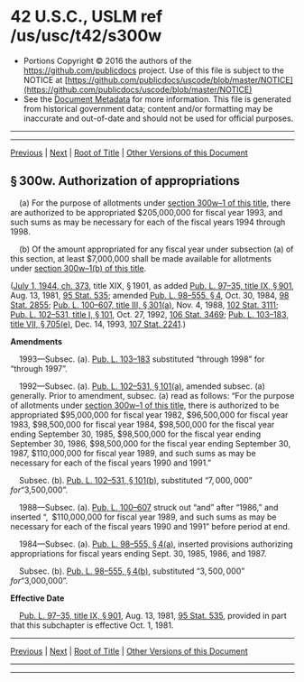 ---
---

# 42 U.S.C., USLM ref /us/usc/t42/s300w

* Portions Copyright © 2016 the authors of the https://github.com/publicdocs project.
  Use of this file is subject to the NOTICE at [https://github.com/publicdocs/uscode/blob/master/NOTICE](https://github.com/publicdocs/uscode/blob/master/NOTICE)
* See the [Document Metadata](././../../../../../..//README.md) for more information.
  This file is generated from historical government data; content and/or formatting may be inaccurate and out-of-date and should not be used for official purposes.

----------
----------

[Previous](./../../../../../..//us/usc/t42/ch6A/schXVII/ptA/m__us_usc_t42_ch6A_schXVII_ptA.md) | [Next](./../../../../../..//us/usc/t42/ch6A/schXVII/ptA/m__us_usc_t42_s300w–1.md) | [Root of Title](./../../../../../../) | [Other Versions of this Document](https://publicdocs.github.io/go/links?ns=uslm&ref=%2Fus%2Fusc%2Ft42%2Fs300w)

## § 300w. Authorization of appropriations

    (a) For the purpose of allotments under [section 300w–1 of this title][/us/usc/t42/s300w–1], there are authorized to be appropriated $205,000,000 for fiscal year 1993, and such sums as may be necessary for each of the fiscal years 1994 through 1998.

    (b) Of the amount appropriated for any fiscal year under subsection (a) of this section, at least $7,000,000 shall be made available for allotments under [section 300w–1(b) of this title][/us/usc/t42/s300w–1/b].

([July 1, 1944, ch. 373][/us/act/1944-07-01/ch373], title XIX, § 1901, as added [Pub. L. 97–35, title IX, § 901][/us/pl/97/35/s901], Aug. 13, 1981, [95 Stat. 535][/us/stat/95/535]; amended [Pub. L. 98–555, § 4][/us/pl/98/555/s4], Oct. 30, 1984, [98 Stat. 2855][/us/stat/98/2855]; [Pub. L. 100–607, title III, § 301(a)][/us/pl/100/607/s301/a], Nov. 4, 1988, [102 Stat. 3111][/us/stat/102/3111]; [Pub. L. 102–531, title I, § 101][/us/pl/102/531/s101], Oct. 27, 1992, [106 Stat. 3469][/us/stat/106/3469]; [Pub. L. 103–183, title VII, § 705(e)][/us/pl/103/183/s705/e], Dec. 14, 1993, [107 Stat. 2241][/us/stat/107/2241].)

 __Amendments__ 

    1993—Subsec. (a). [Pub. L. 103–183][/us/pl/103/183] substituted “through 1998” for “through 1997”.

    1992—Subsec. (a). [Pub. L. 102–531, § 101(a)][/us/pl/102/531/s101/a], amended subsec. (a) generally. Prior to amendment, subsec. (a) read as follows: “For the purpose of allotments under [section 300w–1 of this title][/us/usc/t42/s300w–1], there is authorized to be appropriated $95,000,000 for fiscal year 1982, $96,500,000 for fiscal year 1983, $98,500,000 for fiscal year 1984, $98,500,000 for the fiscal year ending September 30, 1985, $98,500,000 for the fiscal year ending September 30, 1986, $98,500,000 for the fiscal year ending September 30, 1987, $110,000,000 for fiscal year 1989, and such sums as may be necessary for each of the fiscal years 1990 and 1991.”

    Subsec. (b). [Pub. L. 102–531, § 101(b)][/us/pl/102/531/s101/b], substituted “$7,000,000” for “$3,500,000”.

    1988—Subsec. (a). [Pub. L. 100–607][/us/pl/100/607] struck out “and” after “1986,” and inserted “, $110,000,000 for fiscal year 1989, and such sums as may be necessary for each of the fiscal years 1990 and 1991” before period at end.

    1984—Subsec. (a). [Pub. L. 98–555, § 4(a)][/us/pl/98/555/s4/a], inserted provisions authorizing appropriations for fiscal years ending Sept. 30, 1985, 1986, and 1987.

    Subsec. (b). [Pub. L. 98–555, § 4(b)][/us/pl/98/555/s4/b], substituted “$3,500,000” for “$3,000,000”.

 __Effective Date__ 

    [Pub. L. 97–35, title IX, § 901][/us/pl/97/35/s901], Aug. 13, 1981, [95 Stat. 535][/us/stat/95/535], provided in part that this subchapter is effective Oct. 1, 1981.

----------

[Previous](./../../../../../..//us/usc/t42/ch6A/schXVII/ptA/m__us_usc_t42_ch6A_schXVII_ptA.md) | [Next](./../../../../../..//us/usc/t42/ch6A/schXVII/ptA/m__us_usc_t42_s300w–1.md) | [Root of Title](./../../../../../../) | [Other Versions of this Document](https://publicdocs.github.io/go/links?ns=uslm&ref=%2Fus%2Fusc%2Ft42%2Fs300w)

----------
----------

[/us/usc/t42/s300w–1]: https://publicdocs.github.io/go/links?ns=uslm&ref=%2Fus%2Fusc%2Ft42%2Fs300w%E2%80%931
[/us/usc/t42/s300w–1/b]: https://publicdocs.github.io/go/links?ns=uslm&ref=%2Fus%2Fusc%2Ft42%2Fs300w%E2%80%931%2Fb
[/us/act/1944-07-01/ch373]: https://publicdocs.github.io/go/links?ns=uslm&ref=%2Fus%2Fact%2F1944-07-01%2Fch373
[/us/pl/97/35/s901]: https://publicdocs.github.io/go/links?ns=uslm&ref=%2Fus%2Fpl%2F97%2F35%2Fs901
[/us/stat/95/535]: https://publicdocs.github.io/go/links?ns=uslm&ref=%2Fus%2Fstat%2F95%2F535
[/us/pl/98/555/s4]: https://publicdocs.github.io/go/links?ns=uslm&ref=%2Fus%2Fpl%2F98%2F555%2Fs4
[/us/stat/98/2855]: https://publicdocs.github.io/go/links?ns=uslm&ref=%2Fus%2Fstat%2F98%2F2855
[/us/pl/100/607/s301/a]: https://publicdocs.github.io/go/links?ns=uslm&ref=%2Fus%2Fpl%2F100%2F607%2Fs301%2Fa
[/us/stat/102/3111]: https://publicdocs.github.io/go/links?ns=uslm&ref=%2Fus%2Fstat%2F102%2F3111
[/us/pl/102/531/s101]: https://publicdocs.github.io/go/links?ns=uslm&ref=%2Fus%2Fpl%2F102%2F531%2Fs101
[/us/stat/106/3469]: https://publicdocs.github.io/go/links?ns=uslm&ref=%2Fus%2Fstat%2F106%2F3469
[/us/pl/103/183/s705/e]: https://publicdocs.github.io/go/links?ns=uslm&ref=%2Fus%2Fpl%2F103%2F183%2Fs705%2Fe
[/us/stat/107/2241]: https://publicdocs.github.io/go/links?ns=uslm&ref=%2Fus%2Fstat%2F107%2F2241
[/us/pl/103/183]: https://publicdocs.github.io/go/links?ns=uslm&ref=%2Fus%2Fpl%2F103%2F183
[/us/pl/102/531/s101/a]: https://publicdocs.github.io/go/links?ns=uslm&ref=%2Fus%2Fpl%2F102%2F531%2Fs101%2Fa
[/us/usc/t42/s300w–1]: https://publicdocs.github.io/go/links?ns=uslm&ref=%2Fus%2Fusc%2Ft42%2Fs300w%E2%80%931
[/us/pl/102/531/s101/b]: https://publicdocs.github.io/go/links?ns=uslm&ref=%2Fus%2Fpl%2F102%2F531%2Fs101%2Fb
[/us/pl/100/607]: https://publicdocs.github.io/go/links?ns=uslm&ref=%2Fus%2Fpl%2F100%2F607
[/us/pl/98/555/s4/a]: https://publicdocs.github.io/go/links?ns=uslm&ref=%2Fus%2Fpl%2F98%2F555%2Fs4%2Fa
[/us/pl/98/555/s4/b]: https://publicdocs.github.io/go/links?ns=uslm&ref=%2Fus%2Fpl%2F98%2F555%2Fs4%2Fb
[/us/pl/97/35/s901]: https://publicdocs.github.io/go/links?ns=uslm&ref=%2Fus%2Fpl%2F97%2F35%2Fs901
[/us/stat/95/535]: https://publicdocs.github.io/go/links?ns=uslm&ref=%2Fus%2Fstat%2F95%2F535


